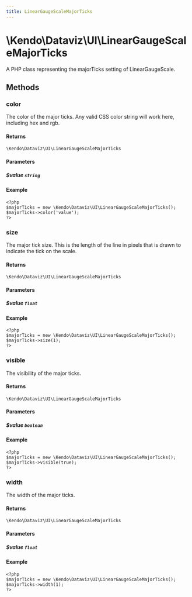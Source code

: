 ```yaml
---
title: LinearGaugeScaleMajorTicks
---
```


# \Kendo\Dataviz\UI\LinearGaugeScaleMajorTicks

A PHP class representing the majorTicks setting of LinearGaugeScale.


## Methods

### color
The color of the major ticks.
Any valid CSS color string will work here, including hex and rgb.

#### Returns
`\Kendo\Dataviz\UI\LinearGaugeScaleMajorTicks`

#### Parameters

##### $value `string`



#### Example 
    <?php
    $majorTicks = new \Kendo\Dataviz\UI\LinearGaugeScaleMajorTicks();
    $majorTicks->color('value');
    ?>

### size
The major tick size.
This is the length of the line in pixels that is drawn to indicate the tick on the scale.

#### Returns
`\Kendo\Dataviz\UI\LinearGaugeScaleMajorTicks`

#### Parameters

##### $value `float`



#### Example 
    <?php
    $majorTicks = new \Kendo\Dataviz\UI\LinearGaugeScaleMajorTicks();
    $majorTicks->size(1);
    ?>

### visible
The visibility of the major ticks.

#### Returns
`\Kendo\Dataviz\UI\LinearGaugeScaleMajorTicks`

#### Parameters

##### $value `boolean`



#### Example 
    <?php
    $majorTicks = new \Kendo\Dataviz\UI\LinearGaugeScaleMajorTicks();
    $majorTicks->visible(true);
    ?>

### width
The width of the major ticks.

#### Returns
`\Kendo\Dataviz\UI\LinearGaugeScaleMajorTicks`

#### Parameters

##### $value `float`



#### Example 
    <?php
    $majorTicks = new \Kendo\Dataviz\UI\LinearGaugeScaleMajorTicks();
    $majorTicks->width(1);
    ?>

